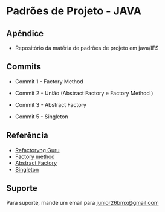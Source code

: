 
# Padrões de Projeto - JAVA





## Apêndice

- Repositório da matéria de padrões de projeto em java/IFS



## Commits

- Commit 1 - Factory Method

- Commit 2 - União (Abstract Factory e Factory Method )

- Commit 3 - Abstract Factory

- Commit 5 - Singleton
## Referência

 - [Refactoryng Guru](https://refactoring.guru/pt-br/design-patterns/java)
 - [Factory method](https://refactoring.guru/pt-br/design-patterns/factory-method)
 - [Abstract Factory](https://refactoring.guru/pt-br/design-patterns/abstract-factory)
 - [Singleton](https://refactoring.guru/pt-br/design-patterns/abstract-factory(https://refactoring.guru/pt-br/design-patterns/singleton))

## Suporte

Para suporte, mande um email para junior26bmx@gmail.com

